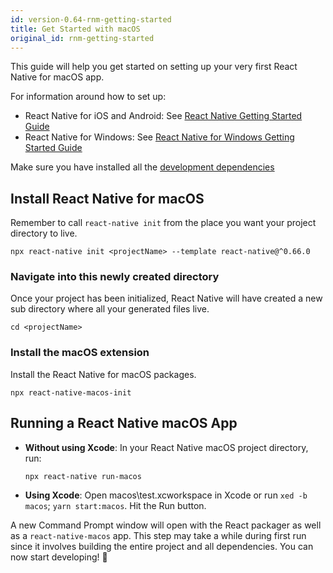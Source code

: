 ```yaml
---
id: version-0.64-rnm-getting-started
title: Get Started with macOS
original_id: rnm-getting-started
---
```


This guide will help you get started on setting up your very first React Native for macOS app.

For information around how to set up:
- React Native for iOS and Android: See [React Native Getting Started Guide](https://reactnative.dev/docs/getting-started)
- React Native for Windows: See [React Native for Windows Getting Started Guide](https://microsoft.github.io/react-native-windows/docs/getting-started)

Make sure you have installed all the [development dependencies](https://microsoft.github.io/react-native-windows/docs/rnm-dependencies)

## Install React Native for macOS

Remember to call `react-native init` from the place you want your project directory to live.

```
npx react-native init <projectName> --template react-native@^0.66.0
```

### Navigate into this newly created directory

Once your project has been initialized, React Native will have created a new sub directory where all your generated files live.

```
cd <projectName>
```

### Install the macOS extension

Install the React Native for macOS packages.

```
npx react-native-macos-init
```

## Running a React Native macOS App

- **Without using Xcode**:
  In your React Native macOS project directory, run:

  ```
  npx react-native run-macos
  ```

- **Using Xcode**:
  Open macos\test.xcworkspace in Xcode or run `xed -b macos`; `yarn start:macos`. Hit the Run button.

A new Command Prompt window will open with the React packager as well as a `react-native-macos` app. This step may take a while during first run since it involves building the entire project and all dependencies. You can now start developing! 🎉